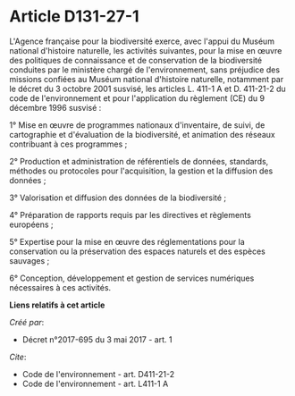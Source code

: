 # Article D131-27-1

L'Agence française pour la biodiversité exerce, avec l'appui du Muséum national d'histoire naturelle, les activités
suivantes, pour la mise en œuvre des politiques de connaissance et de conservation de la biodiversité conduites par le
ministère chargé de l'environnement, sans préjudice des missions confiées au Muséum national d'histoire naturelle, notamment
par le décret du 3 octobre 2001 susvisé, les articles L. 411-1 A et D. 411-21-2 du code de l'environnement et pour
l'application du règlement (CE) du 9 décembre 1996 susvisé : 

1° Mise en œuvre de programmes nationaux d'inventaire, de suivi, de cartographie et d'évaluation de la biodiversité, et
animation des réseaux contribuant à ces programmes ; 

2° Production et administration de référentiels de données, standards, méthodes ou protocoles pour l'acquisition, la gestion
et la diffusion des données ; 

3° Valorisation et diffusion des données de la biodiversité ; 

4° Préparation de rapports requis par les directives et règlements européens ; 

5° Expertise pour la mise en œuvre des réglementations pour la conservation ou la préservation des espaces naturels et des
espèces sauvages ; 

6° Conception, développement et gestion de services numériques nécessaires à ces activités.

**Liens relatifs à cet article**

_Créé par_:

  - Décret n°2017-695 du 3 mai 2017 - art. 1

_Cite_:

  - Code de l'environnement - art. D411-21-2
  - Code de l'environnement - art. L411-1 A
